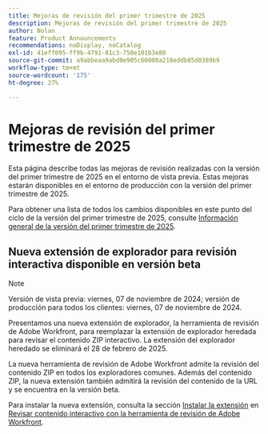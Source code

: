 ```yaml
---
title: Mejoras de revisión del primer trimestre de 2025
description: Mejoras de revisión del primer trimestre de 2025
author: Nolan
feature: Product Announcements
recommendations: noDisplay, noCatalog
exl-id: 41eff095-ff9b-4791-81c3-758e101b3e88
source-git-commit: a9abbeaa9abd0e905c60000a218eddb85d0389b9
workflow-type: tm+mt
source-wordcount: '175'
ht-degree: 27%

---
```


# Mejoras de revisión del primer trimestre de 2025

Esta página describe todas las mejoras de revisión realizadas con la versión del primer trimestre de 2025 en el entorno de vista previa. Estas mejoras estarán disponibles en el entorno de producción con la versión del primer trimestre de 2025.

Para obtener una lista de todos los cambios disponibles en este punto del ciclo de la versión del primer trimestre de 2025, consulte [Información general de la versión del primer trimestre de 2025](/help/quicksilver/product-announcements/product-releases/25-q1-release-activity/25-q1-release-overview.md).

## Nueva extensión de explorador para revisión interactiva disponible en versión beta

>[!NOTE]
>
>Versión de vista previa: viernes, 07 de noviembre de 2024; versión de producción para todos los clientes: viernes, 07 de noviembre de 2024.

Presentamos una nueva extensión de explorador, la herramienta de revisión de Adobe Workfront, para reemplazar la extensión de explorador heredada para revisar el contenido ZIP interactivo. La extensión del explorador heredado se eliminará el 28 de febrero de 2025.

La nueva herramienta de revisión de Adobe Workfront admite la revisión del contenido ZIP en todos los exploradores comunes. Además del contenido ZIP, la nueva extensión también admitirá la revisión del contenido de la URL y se encuentra en la versión beta.

Para instalar la nueva extensión, consulta la sección [Instalar la extensión](/help/quicksilver/review-and-approve-work/proofing/reviewing-proofs-within-workfront/review-a-proof/review-proof-in-web-viewer-extension.md#install-the-extension) en [Revisar contenido interactivo con la herramienta de revisión de Adobe Workfront](/help/quicksilver/review-and-approve-work/proofing/reviewing-proofs-within-workfront/review-a-proof/review-proof-in-web-viewer-extension.md).

